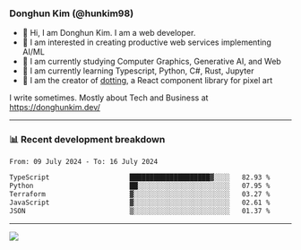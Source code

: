 ### Donghun Kim (@hunkim98)

- 👋 Hi, I am Donghun Kim. I am a web developer. 
- 🤔 I am interested in creating productive web services implementing AI/ML
- 🔭 I am currently studying Computer Graphics, Generative AI, and Web 
- 🌱 I am currently learning Typescript, Python, C#, Rust, Jupyter
- 🎨 I am the creator of [dotting](https://github.com/hunkim98/dotting), a React component library for pixel art

I write sometimes. Mostly about Tech and Business at https://donghunkim.dev/

---
### 📊 Recent development breakdown
<!--START_SECTION:waka-->

```txt
From: 09 July 2024 - To: 16 July 2024

TypeScript                    ████████████████████▓░░░░   82.93 %
Python                        ██░░░░░░░░░░░░░░░░░░░░░░░   07.95 %
Terraform                     ▓░░░░░░░░░░░░░░░░░░░░░░░░   03.27 %
JavaScript                    ▓░░░░░░░░░░░░░░░░░░░░░░░░   02.61 %
JSON                          ▒░░░░░░░░░░░░░░░░░░░░░░░░   01.37 %
```

<!--END_SECTION:waka-->
---

<!-- <div align='center'> -->
  <img align="center" src="https://github-readme-stats.vercel.app/api?username=hunkim98&theme=dark&show_icons=true"/>
<!-- </div> -->
<!--
**hunkim98/hunkim98** is a ✨ _special_ ✨ repository because its `README.md` (this file) appears on your GitHub profile.

Here are some ideas to get you started:

- 🔭 I’m currently working on ...
- 🌱 I’m currently learning ...
- 👯 I’m looking to collaborate on ...
- 🤔 I’m looking for help with ...
- 💬 Ask me about ...
- 📫 How to reach me: ...
- 😄 Pronouns: ...
- ⚡ Fun fact: ...
-->
